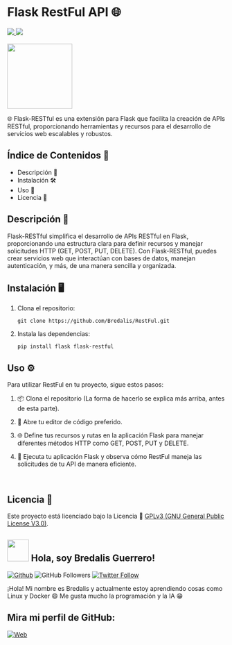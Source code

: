 <h1><b>Flask RestFul API 🌐</b></h1>
<a href="https://www.python.org" target="_blank">
  <img src="https://img.shields.io/badge/Python-3776AB">
</a>
<a href="https://flask-restful.readthedocs.io/" target="_blank">
  <img src="https://img.shields.io/badge/Flask_RESTful-BA4A00">
</a>
<br><br>

<img src="https://i.pinimg.com/236x/ed/66/63/ed666327dd3ce274d94f2b3547155891.jpg" width="150" height="150">

<p>
  🌐 Flask-RESTful es una extensión para Flask que facilita la creación de APIs RESTful, proporcionando herramientas y recursos para el desarrollo de servicios web escalables y robustos.
</p>

## Índice de Contenidos 🧾

- Descripción 📝
- Instalación 🛠️
- Uso 📘
- Licencia 📜

## Descripción 📝

Flask-RESTful simplifica el desarrollo de APIs RESTful en Flask, proporcionando una estructura clara para definir recursos y manejar solicitudes HTTP (GET, POST, PUT, DELETE). Con Flask-RESTful, puedes crear servicios web que interactúan con bases de datos, manejan autenticación, y más, de una manera sencilla y organizada.

## Instalación 🖥️

1. Clona el repositorio:

    ```
    git clone https://github.com/Bredalis/RestFul.git
    ```

2. Instala las dependencias:

    ```
    pip install flask flask-restful
    ```

## Uso ⚙️

Para utilizar RestFul en tu proyecto, sigue estos pasos:

1. 📦 Clona el repositorio (La forma de hacerlo se explica más arriba, antes de esta parte).

2. 📝 Abre tu editor de código preferido.

3. 🌐 Define tus recursos y rutas en la aplicación Flask para manejar diferentes métodos HTTP como GET, POST, PUT y DELETE.

4. 🚀 Ejecuta tu aplicación Flask y observa cómo RestFul maneja las solicitudes de tu API de manera eficiente.

<br>

## Licencia 📜

Este proyecto está licenciado bajo la Licencia 📜 <a href="https://www.gnu.org/licenses/gpl-3.0.en.html" target="_blank">GPLv3 (GNU General Public License V3.0)</a>.

## <img src="https://avatars.githubusercontent.com/u/111624948?s=400&u=cd081f79392220d8cd2a22f2a8d5d3b18814350a&v=4" width="50" height="50"> Hola, soy Bredalis Guerrero!
[![Github](https://img.shields.io/github/followers/Bredalis?label=Follow&style=social)](https://github.com/Bredalis)
![GitHub Followers](https://img.shields.io/github/stars/bredalis?style=social)
[![Twitter Follow](https://img.shields.io/twitter/follow/bredalis_P?style=social)](https://twitter.com/bredalis_P)

¡Hola! Mi nombre es Bredalis y actualmente estoy aprendiendo cosas como Linux y Docker 😄
Me gusta mucho la programación y la IA 😁

## Mira mi perfil de GitHub:
[![Web](https://img.shields.io/badge/GitHub-Bredalis-14a1f0?style=for-the-badge&logo=github&logoColor=white&labelColor=101010)](https://github.com/bredalis)
